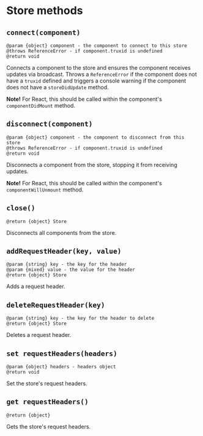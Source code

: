 # Store methods

## `connect(component)`

```
@param {object} component - the component to connect to this store
@throws ReferenceError - if component.truxid is undefined
@return void
```

Connects a component to the store and ensures the component receives updates via broadcast. Throws a `ReferenceError` if the component does not have a `truxid` defined and triggers a console warning if the component does not have a `storeDidUpdate` method.

**Note!** For React, this should be called within the component's `componentDidMount` method.

## `disconnect(component)`

```
@param {object} component - the component to disconnect from this store
@throws ReferenceError - if component.truxid is undefined
@return void
```

Disconnects a component from the store, stopping it from receiving updates.

**Note!** For React, this should be called within the component's `componentWillUnmount` method.

## `close()`

```
@return {object} Store
```

Disconnects all components from the store.

## `addRequestHeader(key, value)`

```
@param {string} key - the key for the header
@param {mixed} value - the value for the header
@return {object} Store
```

Adds a request header.

## `deleteRequestHeader(key)`

```
@param {string} key - the key for the header to delete
@return {object} Store
```

Deletes a request header.

## `set requestHeaders(headers)`

```
@param {object} headers - headers object
@return void
```

Set the store's request headers.

## `get requestHeaders()`

```
@return {object}
```

Gets the store's request headers.

